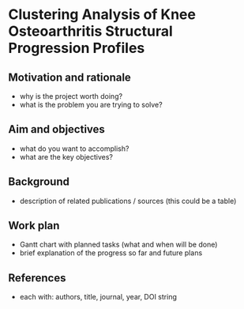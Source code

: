 # Clustering Analysis of Knee Osteoarthritis Structural Progression Profiles
## Motivation and rationale

- why is the project worth doing?
- what is the problem you are trying to solve?

## Aim and objectives

- what do you want to accomplish?
- what are the key objectives?

## Background

- description of related publications / sources
  (this could be a table)

## Work plan

- Gantt chart with planned tasks (what and when will be done)
- brief explanation of the progress so far and future plans

## References

- each with: authors, title, journal, year, DOI string
